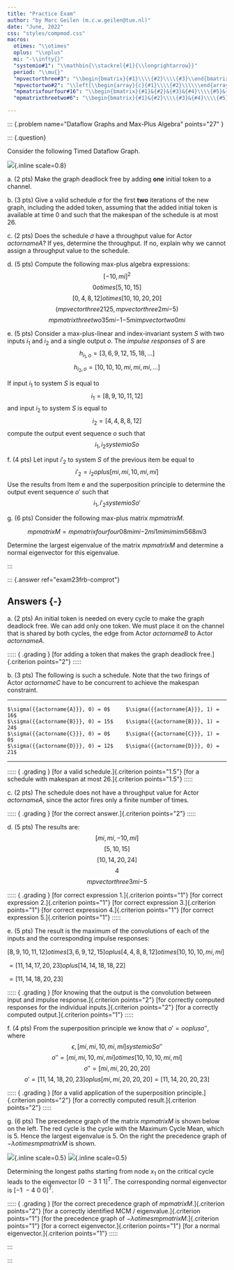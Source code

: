 ```yaml
---
title: "Practice Exam" 
author: "by Marc Geilen (m.c.w.geilen@tue.nl)"
date: "June, 2022"
css: "styles/compmod.css"
macros:
  otimes: "\\otimes"
  oplus: "\\oplus"
  mi: "-\\infty{}"
  "systemio#1": "\\mathbin{\\stackrel{#1}{\\longrightarrow}}"
  period: "\\mu{}"
  "mpvectorthree#3": "\\begin{bmatrix}{#1}\\\\{#2}\\\\{#3}\\end{bmatrix}"
  "mpvectortwo#2": "\\left[\\begin{array}{c}{#1}\\\\{#2}\\\\\\end{array}\\right]"
  "mpmatrixfourfour#16": "\\begin{bmatrix}{#1}&{#2}&{#3}&{#4}\\\\{#5}&{#6}&{#7}&{#8}\\\\{#9}&{#10}&{#11}&{#12}\\\\{#13}&{#14}&{#15}&{#16}\\\\\\end{bmatrix}"
  "mpmatrixthreetwo#6": "\\begin{bmatrix}{#1}&{#2}\\\\{#3}&{#4}\\\\{#5}&{#6}\\\\\\end{bmatrix}"

---
```


::: {.problem name="Dataflow Graphs and Max-Plus Algebra" points="27" }

::: {.question}

Consider the following Timed Dataflow Graph.

![](./figures/dataflow4.png){.inline scale=0.8}
  
a. (2 pts)
   Make the graph deadlock free by adding **one** initial token to a channel.
  
b. (3 pts)
   Give a valid schedule $\sigma$ for the first **two** iterations of the new graph, including the added token, assuming that the added initial token is available at time 0 and such that the makespan of the schedule is at most $26$.

c. (2 pts)
   Does the schedule $\sigma$ have a throughput value for Actor ${{actorname{A}}}$? If yes, determine the throughput. If no, explain why we cannot assign a throughput value to the schedule.

d. (5 pts)
   Compute the following max-plus algebra expressions:
   $$[-10, {{mi}}]^2$$
   $$0 {{otimes}} [5, 10, 15]$$
   $$[0, 4, 8, 12] {{otimes}} [10, 10, 20, 20]$$
   $$
     \left(
        {{mpvectorthree{2}{12}{5}}},
        {{mpvectorthree{2}{{{mi}}}{-5}}}
     \right)
   $$
   $$
     {{mpmatrixthreetwo{3}{5}{{{mi}}}{-1}{-5}{{{mi}}}}}
     {{mpvectortwo{0}{{{mi}}}}}
   $$

e. (5 pts)
   Consider a max-plus-linear and index-invariant system $S$ with two inputs $i_1$ and $i_2$ and a single output $o$.
   The *impulse responses* of $S$ are
   $$ h_{i_1,o} = [3, 6, 9, 12, 15, 18, \ldots{}]$$
   $$ h_{i_2,o} = [10, 10, 10, {{mi}}, {{mi}}, {{mi}}, \ldots{}]$$

   If input $i_1$ to system $S$ is equal to
   $$i_1=[8,9,10,11,12]$$
   and input $i_2$ to system $S$ is equal to
   $$i_2=[4, 4, 8, 8, 12]$$
   compute the output event sequence $o$ such that
   $$i_1, i_2{{systemio{S}}}o$$

f. (4 pts)
   Let input $i'_2$ to system $S$ of the previous item be equal to
   $$i'_2 = i_2 {{oplus}} [{{mi}}, {{mi}}, 10, {{mi}}, {{mi}}]$$
   Use the results from Item e and the superposition principle to determine the output event sequence $o'$  such that
   $$i_1, i'_2{{systemio{S}}}o'$$

g. (6 pts)
   Consider the following max-plus matrix ${{mpmatrix{M}}}$.

   $$ {{mpmatrix{M}}} = {{mpmatrixfourfour{0}{8}{{{mi}}}{{{mi}}}{-2}{{{mi}}}{1}{{{mi}}}{{{mi}}}{{{mi}}}{{{mi}}}{5}{6}{8}{{{mi}}}{3}}} $$

   Determine the largest eigenvalue of the matrix  ${{mpmatrix{M}}}$ and determine
   a normal eigenvector for this eigenvalue.

:::

::: {.answer ref="exam23frb-comprot"}

## Answers {-}

a. (2 pts)
   An initial token is needed on every cycle to make the graph deadlock free. We can add only one token. We must place it on the channel that is shared by both cycles, the edge from Actor ${{actorname{B}}}$ to Actor ${{actorname{A}}}$.

   ::::: { .grading }
   [for adding a token that makes the graph deadlock free.]{.criterion points="2"}
   :::::

b. (3 pts)
   The following is such a schedule. Note that the two firings of Actor ${{actorname{C}}}$ have to be concurrent to achieve the makespan constraint.

   -----------------------------------   ------------------------------------
    $\sigma({{actorname{A}}}, 0) = 0$     $\sigma({{actorname{A}}}, 1) = 16$
    $\sigma({{actorname{B}}}, 0) = 15$    $\sigma({{actorname{B}}}, 1) = 24$
    $\sigma({{actorname{C}}}, 0) = 0$     $\sigma({{actorname{C}}}, 1) = 0$
    $\sigma({{actorname{D}}}, 0) = 12$    $\sigma({{actorname{D}}}, 0) = 21$
   -----------------------------------   ------------------------------------

   ::::: { .grading }
   [for a valid schedule.]{.criterion points="1.5"}
   [for a schedule with makespan at most 26.]{.criterion points="1.5"}
   :::::

c. (2 pts)
   The schedule does not have a throughput value for Actor ${{actorname{A}}}$, since the actor fires only a finite number of times.

   ::::: { .grading }
   [for the correct answer.]{.criterion points="2"}
   :::::

d. (5 pts)
   The results are:
   $$[{{mi}}, {{mi}}, -10, {{mi}}]$$
   $$[5, 10, 15]$$
   $$[10, 14, 20, 24]$$
   $$ 4 $$
   $$ {{mpvectorthree{3}{{{mi}}}{-5}}} $$

   ::::: { .grading }
   [for correct expression 1.]{.criterion points="1"}
   [for correct expression 2.]{.criterion points="1"}
   [for correct expression 3.]{.criterion points="1"}
   [for correct expression 4.]{.criterion points="1"}
   [for correct expression 5.]{.criterion points="1"}
   :::::

e. (5 pts)
   The result is the maximum of the convolutions of each of the inputs and the corresponding impulse responses:

   $[8,9,10,11,12]{{otimes}}[3,6,9,12,15] {{oplus}} [4,4,8,8,12]{{otimes}}[10,10,10,{{mi}},{{mi}}]$

   $= [11,14,17,20, 23] {{oplus}} [14, 14, 18, 18, 22]$

   $= [11, 14, 18, 20, 23]$

   ::::: { .grading }
   [for knowing that the output is the convolution between input and impulse response.]{.criterion points="2"}
   [for correctly computed responses for the individual inputs.]{.criterion points="2"}
   [for a correctly computed output.]{.criterion points="1"}
   :::::

f. (4 pts)
   From the superposition principle we know that $o' = o{{oplus}} o''$, where
   $$\epsilon, [{{mi}}, {{mi}}, 10, {{mi}}, {{mi}}] {{systemio{S}}} o''$$
   $$o'' = [{{mi}}, {{mi}}, 10, {{mi}}, {{mi}}]{{otimes}}[10, 10, 10, {{mi}}, {{mi}}]$$
   $$o'' = [{{mi}}, {{mi}}, 20, 20, 20]$$
   $$o' = [11, 14, 18, 20, 23]{{oplus}}[{{mi}}, {{mi}}, 20, 20, 20] = [11, 14, 20, 20, 23]$$

   ::::: { .grading }
   [for a valid application of the superposition principle.]{.criterion points="2"}
   [for a correctly computed result.]{.criterion points="2"}
   :::::

g. (6 pts)
   The precedence graph of the matrix ${{mpmatrix{M}}}$ is shown below on the left. The red cycle is the cycle with the Maximum Cycle Mean, which is 5. Hence the largest eigenvalue is 5. On the right the precedence graph of $-\lambda{{otimes}}{{mpmatrix{M}}}$ is shown.

   ![](./figures/precedencegraph2.png){.inline scale=0.5}
   ![](./figures/precedencegraphvector2.png){.inline scale=0.5}

   Determining the longest paths starting from node $x_1$ on the critical cycle leads to the eigenvector $[0~-3~1~1]^T$. The corresponding normal eigenvector is $[-1~-4~0~0]^T$.

   ::::: { .grading }
   [for the correct precedence graph of ${{mpmatrix{M}}}$.]{.criterion points="2"}
   [for a correctly identified MCM / eigenvalue.]{.criterion points="1"}
   [for the precedence graph of $-\lambda{{otimes}}{}{{mpmatrix{M}}}$.]{.criterion points="1"}
   [for a correct eigenvector.]{.criterion points="1"}
   [for a normal eigenvector.]{.criterion points="1"}
   :::::

:::

:::

<!-- markdownlint-disable-file MD045 -->
